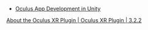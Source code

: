 - [Oculus App Development in Unity](https://developer.oculus.com/documentation/unity/unity-overview/)

[About the Oculus XR Plugin | Oculus XR Plugin | 3.2.2](https://docs.unity3d.com/Packages/com.unity.xr.oculus@3.2/manual/index.html)
